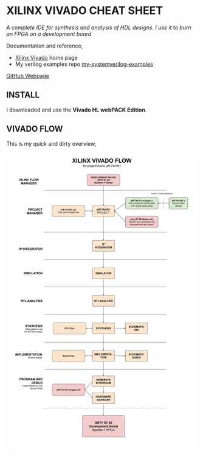 # XILINX VIVADO CHEAT SHEET

_A complete IDE for synthesis and analysis of HDL designs. I use it to
burn an FPGA on a development board_

Documentation and reference,

* [Xilinx Vivado](https://www.xilinx.com/products/design-tools/vivado.html)
  home page
* My verilog examples repo [my-systemverilog-examples](https://github.com/JeffDeCola/my-systemverilog-examples)

[GitHub Webpage](https://jeffdecola.github.io/my-cheat-sheets/)

## INSTALL

I downloaded and use the **Vivado HL webPACK Edition**.

## VIVADO FLOW

This is my quick and dirty overview,

![IMAGE - xilinx-vivado-flow - IMAGE](../../../../docs/pics/xilinx-vivado-flow.jpg)
